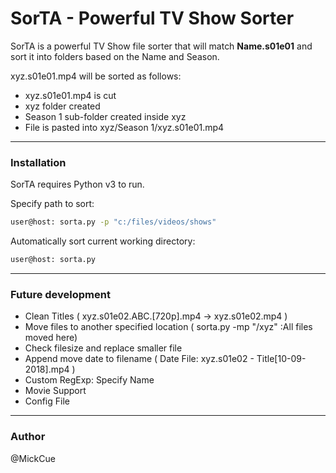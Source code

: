 # SorTA - Powerful TV Show Sorter

SorTA is a powerful TV Show file sorter that will match **Name.s01e01** and sort it into folders based on the Name and Season.

xyz.s01e01.mp4 will be sorted as follows:

 - xyz.s01e01.mp4 is cut
 - xyz folder created
 - Season 1 sub-folder created inside xyz
 - File is pasted into xyz/Season 1/xyz.s01e01.mp4

___
### Installation

SorTA requires Python v3 to run.

Specify path to sort:

```sh
user@host: sorta.py -p "c:/files/videos/shows"
```
Automatically sort current working directory:
```sh
user@host: sorta.py 
```

___
### Future development
- Clean Titles ( xyz.s01e02.ABC.[720p].mp4 -> xyz.s01e02.mp4 )
- Move files to another specified location ( sorta.py -mp "/xyz" :All files moved here)
- Check filesize and replace smaller file 
- Append move date to filename ( Date File: xyz.s01e02 - Title[10-09-2018].mp4 )
- Custom RegExp: Specify Name
- Movie Support 
- Config File

___
### Author
@MickCue
